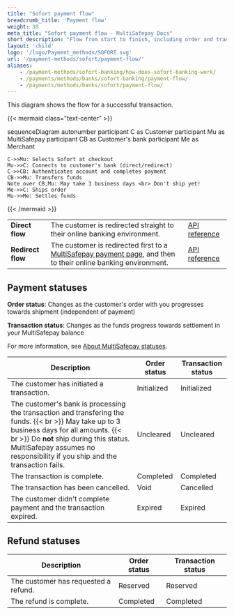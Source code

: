 ```yaml
---
title: "Sofort payment flow"
breadcrumb_title: 'Payment flow'
weight: 30
meta_title: "Sofort payment flow - MultiSafepay Docs"
short_description: "Flow from start to finish, including order and transaction status changes"
layout: 'child'
logo: '/logo/Payment_methods/SOFORT.svg'
url: '/payment-methods/sofort/payment-flow/'
aliases: 
    - /payment-methods/sofort-banking/how-does-sofort-banking-work/
    - /payments/methods/banks/sofort-banking/payment-flow/
    - /payments/methods/banks/sofort/payment-flow/
---
```


This diagram shows the flow for a successful transaction.

{{< mermaid class="text-center" >}}

sequenceDiagram
    autonumber
    participant C as Customer
    participant Mu as MultiSafepay
    participant CB as Customer's bank
    participant Me as Merchant

    C->>Mu: Selects Sofort at checkout
    Mu->>C: Connects to customer's bank (direct/redirect)
    C->>CB: Authenticates account and completes payment
    CB->>Mu: Transfers funds 
    Note over CB,Mu: May take 3 business days <br> Don't ship yet!
    Me->>C: Ships order
    Mu->>Me: Settles funds

{{< /mermaid >}}
&nbsp;  

|  |  |  |
|---|---|---|
| **Direct flow** | The customer is redirected straight to their online banking environment. | [API reference](/api/#sofort---direct) |
| **Redirect flow** | The customer is redirected first to a [MultiSafepay payment page](/payment-pages/), and then to their online banking environment. | [API reference](/api/#sofort---redirect) |

## Payment statuses

**Order status**: Changes as the customer's order with you progresses towards shipment (independent of payment)

**Transaction status**: Changes as the funds progress towards settlement in your MultiSafepay balance

For more information, see [About MultiSafepay statuses](/payments/multisafepay-statuses/).

| Description | Order status | Transaction status |
|---|---|---|
| The customer has initiated a transaction. | Initialized | Initialized |
| The customer's bank is processing the transaction and transfering the funds.  {{< br >}} May take up to 3 business days for all amounts. {{< br >}} Do **not** ship during this status. MultiSafepay assumes no responsibility if you ship and the transaction fails. | Uncleared | Uncleared |
| The transaction is complete. | Completed | Completed |
| The transaction has been cancelled. | Void   | Cancelled   |
| The customer didn't complete  payment and the transaction expired. | Expired | Expired |

## Refund statuses

| Description | Order status | Transaction status |
|---|---|---|
| The customer has requested a refund. | Reserved | Reserved |
| The refund is complete. | Completed | Completed |













